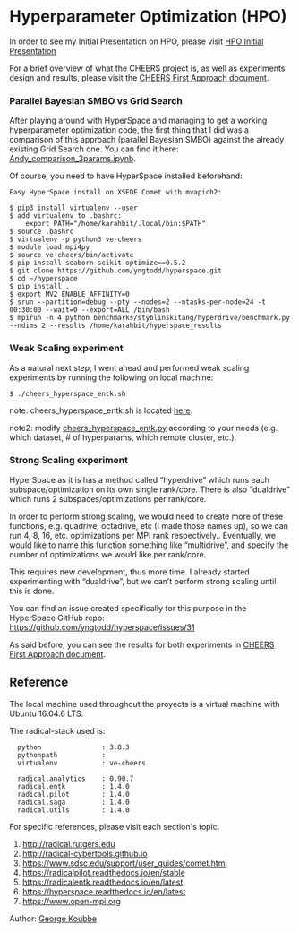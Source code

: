 # Hyperparameter Optimization (HPO)

In order to see my Initial Presentation on HPO, please visit [HPO Initial Presentation](https://github.com/karahbit/koubbe/blob/master/HPO/docs/HPO%20Initial%20Presentation.pdf)

For a brief overview of what the CHEERS project is, as well as experiments design and results, please visit the [CHEERS First Approach document](https://github.com/radical-collaboration/FastFingerPrinting/blob/feature/starter_tank/phase1/src/galloOSIOPT/hyperparams-opt/docs/First%20approach.pdf).

### Parallel Bayesian SMBO vs Grid Search

After playing around with HyperSpace and managing to get a working hyperparameter optimization code, the first thing that I did was a comparison of this approach (parallel Bayesian SMBO) against the already existing Grid Search one. You can find it here: [Andy_comparison_3params.ipynb](https://github.com/radical-collaboration/FastFingerPrinting/blob/feature/starter_tank/phase1/src/galloOSIOPT/hyperparams-opt/code/NIRONE2-5/Andy_comparison_3params.ipynb).

Of course, you need to have HyperSpace installed beforehand:

```
Easy HyperSpace install on XSEDE Comet with mvapich2:

$ pip3 install virtualenv --user
$ add virtualenv to .bashrc:
	export PATH="/home/karahbit/.local/bin:$PATH"
$ source .bashrc
$ virtualenv -p python3 ve-cheers
$ module load mpi4py
$ source ve-cheers/bin/activate
$ pip install seaborn scikit-optimize==0.5.2
$ git clone https://github.com/yngtodd/hyperspace.git
$ cd ~/hyperspace
$ pip install .
$ export MV2_ENABLE_AFFINITY=0
$ srun --partition=debug --pty --nodes=2 --ntasks-per-node=24 -t 00:30:00 --wait=0 --export=ALL /bin/bash
$ mpirun -n 4 python benchmarks/styblinskitang/hyperdrive/benchmark.py --ndims 2 --results /home/karahbit/hyperspace_results
```

### Weak Scaling experiment

As a natural next step, I went ahead and performed weak scaling experiments by running the following on local machine:

```
$ ./cheers_hyperspace_entk.sh
```

note: cheers_hyperspace_entk.sh is located [here](https://github.com/radical-collaboration/FastFingerPrinting/blob/feature/starter_tank/phase1/src/galloOSIOPT/hyperparams-opt/code/NIRONE2-5/cheers_hyperspace_entk.sh).

note2: modify [cheers_hyperspace_entk.py](https://github.com/radical-collaboration/FastFingerPrinting/blob/feature/starter_tank/phase1/src/galloOSIOPT/hyperparams-opt/code/NIRONE2-5/cheers_hyperspace_entk.py) according to your needs (e.g. which dataset, # of hyperparams, which remote cluster, etc.).

### Strong Scaling experiment

HyperSpace as it is has a method called “hyperdrive” which runs each subspace/optimization on its own single rank/core. There is also “dualdrive” which runs 2 subspaces/optimizations per rank/core.

In order to perform strong scaling, we would need to create more of these functions, e.g. quadrive, octadrive, etc (I made those names up), so we can run 4, 8, 16, etc. optimizations per MPI rank respectively.. Eventually, we would like to name this function something like “multidrive”, and specify the number of optimizations we would like per rank/core.

This requires new development, thus more time. I already started experimenting with “dualdrive”, but we can’t perform strong scaling until this is done.

You can find an issue created specifically for this purpose in the HyperSpace GitHub repo:
https://github.com/yngtodd/hyperspace/issues/31

As said before, you can see the results for both experiments in [CHEERS First Approach document](https://github.com/radical-collaboration/FastFingerPrinting/blob/feature/starter_tank/phase1/src/galloOSIOPT/hyperparams-opt/docs/First%20approach.pdf).

## Reference

The local machine used throughout the proyects is a virtual machine with Ubuntu 16.04.6 LTS. 

The radical-stack used is:
```
  python               : 3.8.3
  pythonpath           : 
  virtualenv           : ve-cheers

  radical.analytics    : 0.90.7
  radical.entk         : 1.4.0
  radical.pilot        : 1.4.0
  radical.saga         : 1.4.0
  radical.utils        : 1.4.0
 ```

For specific references, please visit each section's topic.

 1. http://radical.rutgers.edu
 2. http://radical-cybertools.github.io
 3. https://www.sdsc.edu/support/user_guides/comet.html
 4. https://radicalpilot.readthedocs.io/en/stable
 5. https://radicalentk.readthedocs.io/en/latest
 6. https://hyperspace.readthedocs.io/en/latest
 7. https://www.open-mpi.org 

Author: [George Koubbe](https://github.com/karahbit)